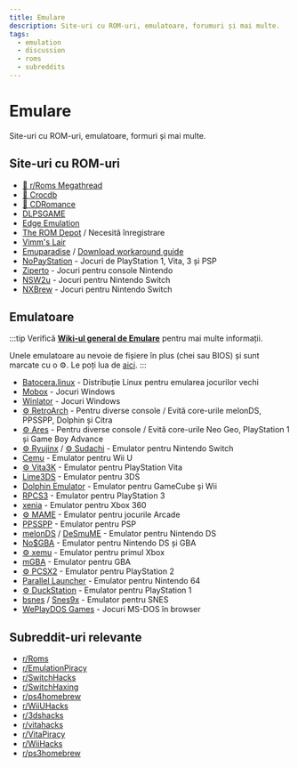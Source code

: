 ```yaml
---
title: Emulare
description: Site-uri cu ROM-uri, emulatoare, forumuri și mai multe.
tags:
  - emulation
  - discussion
  - roms
  - subreddits
---
```


# Emulare

Site-uri cu ROM-uri, emulatoare, formuri și mai multe.

## Site-uri cu ROM-uri

- [🌟 r/Roms Megathread](https://r-roms.github.io)
- [🌟 Crocdb](https://crocdb.net)
- [🌟 CDRomance](https://cdromance.com)
- [DLPSGAME](https://dlpsgame.com)
- [Edge Emulation](https://edgeemu.net)
- [The ROM Depot](https://theromdepot.com) / Necesită înregistrare
- [Vimm's Lair](https://vimm.net/?p=vault)
- [Emuparadise](https://www.emuparadise.me/roms-isos-games.php) /
  [Download workaround guide](https://lemmy.world/post/3061617)
- [NoPayStation](https://nopaystation.com) - Jocuri de PlayStation 1, Vita, 3 și PSP
- [Ziperto](https://www.ziperto.com) - Jocuri pentru console Nintendo
- [NSW2u](https://nsw2u.com) - Jocuri pentru Nintendo Switch
- [NXBrew](https://nxbrew.com) - Jocuri pentru Nintendo Switch

## Emulatoare

:::tip
Verifică
**[Wiki-ul general de Emulare](https://emulation.gametechwiki.com/index.php/Main_Page#Emulators)**
pentru mai multe informații.

Unele emulatoare au nevoie de fișiere în plus (chei sau BIOS) și sunt marcate
cu o :gear:. Le poți lua de
[aici](https://r-roms.github.io/megathread/misc/#bios-files).
:::

- [Batocera.linux](https://batocera.org) - Distribuție Linux pentru emularea jocurilor vechi
- [Mobox](https://github.com/olegos2/mobox) - Jocuri Windows
- [Winlator](https://winlator.org) - Jocuri Windows
- [:gear: RetroArch](https://retroarch.com) - Pentru diverse console / Evită core-urile melonDS, PPSSPP, Dolphin și Citra
- [:gear: Ares](https://ares-emu.net) - Pentru diverse console / Evită core-urile Neo
  Geo, PlayStation 1 și Game Boy Advance
- [:gear: Ryujinx](https://github.com/GreemDev/Ryujinx) /
  [:gear: Sudachi](https://sudachi.emuplace.app) - Emulator pentru Nintendo Switch
- [Cemu](https://cemu.info) - Emulator pentru Wii U
- [:gear: Vita3K](https://vita3k.org) - Emulator pentru PlayStation Vita
- [Lime3DS](https://github.com/Lime3DS/Lime3DS) - Emulator pentru 3DS
- [Dolphin Emulator](https://dolphin-emu.org) - Emulator pentru GameCube și Wii
- [RPCS3](https://rpcs3.net) - Emulator pentru PlayStation 3
- [xenia](https://xenia.jp) - Emulator pentru Xbox 360
- [:gear: MAME](https://www.mamedev.org) - Emulator pentru jocurile Arcade
- [PPSSPP](https://www.ppsspp.org) - Emulator pentru PSP
- [melonDS](https://melonds.kuribo64.net) / [DeSmuME](https://desmume.org) -
  Emulator pentru Nintendo DS
- [No$GBA](https://www.nogba.com) - Emulator pentru Nintendo DS și GBA
- [:gear: xemu](https://xemu.app) - Emulator pentru primul Xbox
- [mGBA](https://mgba.io) - Emulator pentru GBA
- [:gear: PCSX2](https://pcsx2.net) - Emulator pentru PlayStation 2
- [Parallel Launcher](https://parallel-launcher.ca) - Emulator pentru Nintendo 64
- [:gear: DuckStation](https://www.duckstation.org) - Emulator pentru PlayStation 1
- [bsnes](https://github.com/bsnes-emu/bsnes) /
  [Snes9x](https://www.snes9x.com) - Emulator pentru SNES
- [WePlayDOS Games](https://weplaydos.games/) - Jocuri MS-DOS în browser

## Subreddit-uri relevante

- [r/Roms](https://www.reddit.com/r/roms)
- [r/EmulationPiracy](https://reddit.nerdvpn.de/r/EmulationPiracy)
- [r/SwitchHacks](https://www.reddit.com/r/SwitchHacks)
- [r/SwitchHaxing](https://www.reddit.com/r/SwitchHaxing)
- [r/ps4homebrew](https://www.reddit.com/r/ps4homebrew)
- [r/WiiUHacks](https://www.reddit.com/r/WiiUHacks)
- [r/3dshacks](https://www.reddit.com/r/3dshacks)
- [r/vitahacks](https://www.reddit.com/r/vitahacks)
- [r/VitaPiracy](https://www.reddit.com/r/VitaPiracy)
- [r/WiiHacks](https://www.reddit.com/r/WiiHacks)
- [r/ps3homebrew](https://www.reddit.com/r/ps3homebrew)
